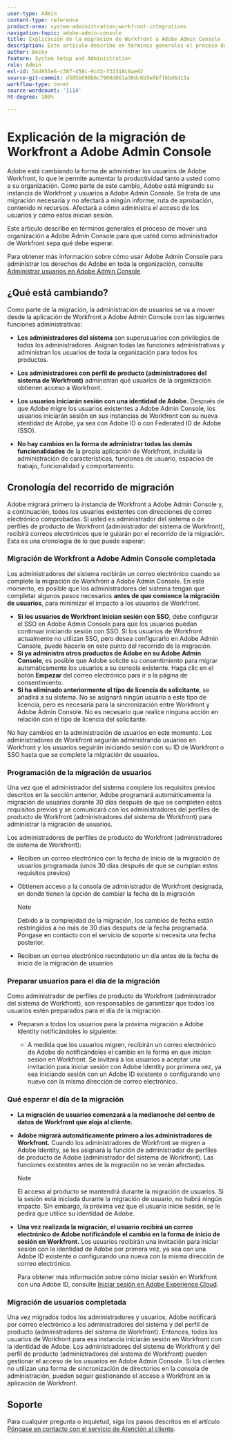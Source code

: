 ```yaml
---
user-type: Admin
content-type: reference
product-area: system-administration;workfront-integrations
navigation-topic: adobe-admin-console
title: Explicación de la migración de Workfront a Adobe Admin Console
description: Este artículo describe en términos generales el proceso de mover una organización a Adobe Admin Console para que usted como administrador de Workfront sepa qué debe esperar.
author: Becky
feature: System Setup and Administration
role: Admin
exl-id: 54d855e6-c387-458c-9cd3-f32318c8ae02
source-git-commit: d585b698b6c7900d861a30dc6b5e0bff6bd6d13a
workflow-type: tm+mt
source-wordcount: '1114'
ht-degree: 100%

---
```


# Explicación de la migración de Workfront a Adobe Admin Console

Adobe está cambiando la forma de administrar los usuarios de Adobe Workfront, lo que le permite aumentar la productividad tanto a usted como a su organización. Como parte de este cambio, Adobe está migrando su instancia de Workfront y usuarios a Adobe Admin Console. Se trata de una migración necesaria y no afectará a ningún informe, ruta de aprobación, contenido ni recursos. Afectará a cómo administra el acceso de los usuarios y cómo estos inician sesión.

Este artículo describe en términos generales el proceso de mover una organización a Adobe Admin Console para que usted como administrador de Workfront sepa qué debe esperar.

Para obtener más información sobre cómo usar Adobe Admin Console para administrar los derechos de Adobe en toda la organización, consulte [Administrar usuarios en Adobe Admin Console](/help/quicksilver/administration-and-setup/add-users/create-and-manage-users/admin-console.md).

## ¿Qué está cambiando?

Como parte de la migración, la administración de usuarios se va a mover desde la aplicación de Workfront a Adobe Admin Console con las siguientes funciones administrativas:

* **Los administradores del sistema** son superusuarios con privilegios de todos los administradores. Asignan todas las funciones administrativas y administran los usuarios de toda la organización para todos los productos.

* **Los administradores con perfil de producto (administradores del sistema de Workfront)** administran qué usuarios de la organización obtienen acceso a Workfront.

* **Los usuarios iniciarán sesión con una identidad de Adobe.** Después de que Adobe migre los usuarios existentes a Adobe Admin Console, los usuarios iniciarán sesión en sus instancias de Workfront con su nueva identidad de Adobe, ya sea con Adobe ID o con Federated ID de Adobe (SSO).

* **No hay cambios en la forma de administrar todas las demás funcionalidades** de la propia aplicación de Workfront, incluida la administración de características, funciones de usuario, espacios de trabajo, funcionalidad y comportamiento.

## Cronología del recorrido de migración

Adobe migrará primero la instancia de Workfront a Adobe Admin Console y, a continuación, todos los usuarios existentes con direcciones de correo electrónico comprobadas. Si usted es administrador del sistema o de perfiles de producto de Workfront (administrador del sistema de Workfront), recibirá correos electrónicos que le guiarán por el recorrido de la migración. Esta es una cronología de lo que puede esperar:

### Migración de Workfront a Adobe Admin Console completada

Los administradores del sistema recibirán un correo electrónico cuando se complete la migración de Workfront a Adobe Admin Console. En este momento, es posible que los administradores del sistema tengan que completar algunos pasos necesarios **antes de que comience la migración de usuarios**, para minimizar el impacto a los usuarios de Workfront.

* **Si los usuarios de Workfront inician sesión con SSO**, debe configurar el SSO en Adobe Admin Console para que los usuarios puedan continuar iniciando sesión con SSO. Si los usuarios de Workfront actualmente no utilizan SSO, pero desea configurarlo en Adobe Admin Console, puede hacerlo en este punto del recorrido de la migración.
* **Si ya administra otros productos de Adobe en su Adobe Admin Console**, es posible que Adobe solicite su consentimiento para migrar automáticamente los usuarios a su consola existente. Haga clic en el botón **Empezar** del correo electrónico para ir a la página de consentimiento.
* **Si ha eliminado anteriormente el tipo de licencia de solicitante**, se añadirá a su sistema. No se asignará ningún usuario a este tipo de licencia, pero es necesaria para la sincronización entre Workfront y Adobe Admin Console. No es necesario que realice ninguna acción en relación con el tipo de licencia del solicitante.

No hay cambios en la administración de usuarios en este momento. Los administradores de Workfront seguirán administrando usuarios en Workfront y los usuarios seguirán iniciando sesión con su ID de Workfront o SSO hasta que se complete la migración de usuarios.

### Programación de la migración de usuarios

Una vez que el administrador del sistema complete los requisitos previos descritos en la sección anterior, Adobe programará automáticamente la migración de usuarios durante 30 días después de que se completen estos requisitos previos y se comunicará con los administradores del perfiles de producto de Workfront (administradores del sistema de Workfront) para administrar la migración de usuarios.

Los administradores de perfiles de producto de Workfront (administradores de sistema de Workfront):

* Reciben un correo electrónico con la fecha de inicio de la migración de usuarios programada (unos 30 días después de que se cumplan estos requisitos previos)
* Obtienen acceso a la consola de administrador de Workfront designada, en donde tienen la opción de cambiar la fecha de la migración

  >[!NOTE]
  >
  >Debido a la complejidad de la migración, los cambios de fecha están restringidos a no más de 30 días después de la fecha programada. Póngase en contacto con el servicio de soporte si necesita una fecha posterior.

* Reciben un correo electrónico recordatorio un día antes de la fecha de inicio de la migración de usuarios

### Preparar usuarios para el día de la migración

Como administrador de perfiles de producto de Workfront (administrador del sistema de Workfront), son responsables de garantizar que todos los usuarios estén preparados para el día de la migración.

* Preparan a todos los usuarios para la próxima migración a Adobe Identity notificándoles lo siguiente:

   * A medida que los usuarios migren, recibirán un correo electrónico de Adobe de notificándoles el cambio en la forma en que inician sesión en Workfront. Se invitará a los usuarios a aceptar una invitación para iniciar sesión con Adobe Identity por primera vez, ya sea iniciando sesión con un Adobe ID existente o configurando uno nuevo con la misma dirección de correo electrónico.

### Qué esperar el día de la migración

* **La migración de usuarios comenzará a la medianoche del centro de datos de Workfront que aloja al cliente.**

* **Adobe migrará automáticamente primero a los administradores de Workfront.** Cuando los administradores de Workfront se migren a Adobe Identity, se les asignará la función de administrador de perfiles de producto de Adobe (administrador del sistema de Workfront). Las funciones existentes antes de la migración no se verán afectadas.

  >[!NOTE]
  >
  >El acceso al producto se mantendrá durante la migración de usuarios. Si la sesión está iniciada durante la migración de usuario, no habrá ningún impacto. Sin embargo, la próxima vez que el usuario inicie sesión, se le pedirá que utilice su identidad de Adobe.



* **Una vez realizada la migración, el usuario recibirá un correo electrónico de Adobe notificándole el cambio en la forma de inicio de sesión en Workfront.** Los usuarios recibirán una invitación para iniciar sesión con la identidad de Adobe por primera vez, ya sea con una Adobe ID existente o configurando una nueva con la misma dirección de correo electrónico.

  Para obtener más información sobre cómo iniciar sesión en Workfront con una Adobe ID, consulte [Iniciar sesión en Adobe Experience Cloud](/help/quicksilver/workfront-basics/navigate-workfront/workfront-navigation/adobe-unified-experience.md#log-in-to-adobe-experience-cloud).

### Migración de usuarios completada

Una vez migrados todos los administradores y usuarios, Adobe notificará por correo electrónico a los administradores del sistema y del perfil de producto (administradores del sistema de Workfront). Entonces, todos los usuarios de Workfront para esa instancia iniciarán sesión en Workfront con la identidad de Adobe. Los administradores del sistema de Workfront y del perfil de producto (administradores del sistema de Workfront) pueden gestionar el acceso de los usuarios en Adobe Admin Console. Si los clientes no utilizan una forma de sincronización de directorios en la consola de administración, pueden seguir gestionando el acceso a Workfront en la aplicación de Workfront.

## Soporte

Para cualquier pregunta o inquietud, siga los pasos descritos en el artículo [Póngase en contacto con el servicio de Atención al cliente](/help/quicksilver/workfront-basics/tips-tricks-and-troubleshooting/contact-customer-support.md).




